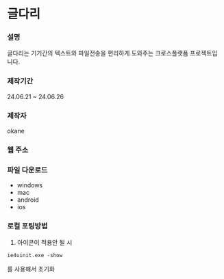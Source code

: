 # 글다리

### 설명
글다리는 기기간의 텍스트와 파일전송을 편리하게 도와주는 크로스플랫폼 프로젝트입니다.

### 제작기간
24.06.21 ~ 24.06.26

### 제작자
okane

### 웹 주소

### 파일 다운로드
<ul>
    <li>windows
    <li>mac
    <li>android
    <li>ios
</ul>

### 로컬 포팅방법
1. 아이콘이 적용안 될 시
```
ie4uinit.exe -show
```
를 사용해서 초기화